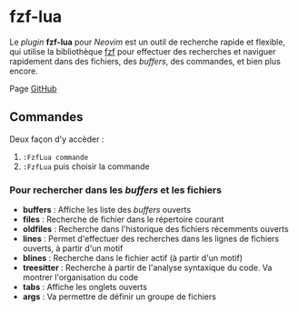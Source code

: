 # fzf-lua

Le *plugin* **fzf-lua** pour *Neovim* est un outil de recherche rapide et flexible, qui utilise la bibliothèque [fzf](https://github.com/junegunn/fzf) pour effectuer des recherches et naviguer rapidement dans des fichiers, des *buffers*, des commandes, et bien plus encore.

Page [GitHub](https://github.com/ibhagwan/fzf-lua)


## Commandes 

Deux façon d'y accèder :
1. `:FzfLua commande`
2. `:FzfLua` puis choisir la commande

### Pour rechercher dans les *buffers* et les fichiers

- **buffers** : Affiche les liste des *buffers* ouverts
- **files** : Recherche de fichier dans le répertoire courant
- **oldfiles** : Recherche dans l'historique des fichiers récemments ouverts
- **lines** : Permet d'effectuer des recherches dans les lignes de fichiers ouverts, à partir d'un motif
- **blines** : Recherche dans le fichier actif (à partir d'un motif)
- **treesitter** : Recherche à partir de l'analyse syntaxique du code. Va montrer l'organisation du code
- **tabs** : Affiche les onglets ouverts
- **args** : Va permettre de définir un groupe de fichiers


